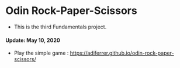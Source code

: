 # Odin Rock-Paper-Scissors
- This is the third Fundamentals project. 

#### Update: May 10, 2020
- Play the simple game : https://adiferrer.github.io/odin-rock-paper-scissors/

